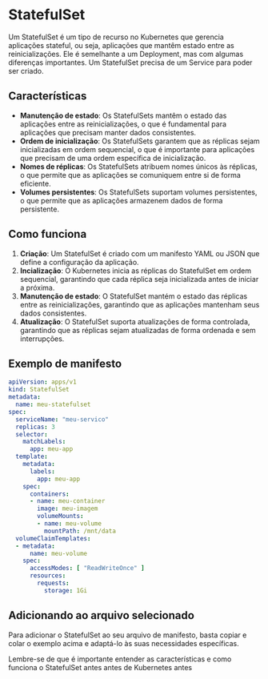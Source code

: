 

**StatefulSet**
================

Um StatefulSet é um tipo de recurso no Kubernetes que gerencia aplicações stateful, ou seja, aplicações que mantêm estado entre as reinicializações. Ele é semelhante a um Deployment, mas com algumas diferenças importantes.
Um StatefulSet precisa de um Service para poder ser criado.

**Características**
-----------------

*   **Manutenção de estado**: Os StatefulSets mantêm o estado das aplicações entre as reinicializações, o que é fundamental para aplicações que precisam manter dados consistentes.
*   **Ordem de inicialização**: Os StatefulSets garantem que as réplicas sejam inicializadas em ordem sequencial, o que é importante para aplicações que precisam de uma ordem específica de inicialização.
*   **Nomes de réplicas**: Os StatefulSets atribuem nomes únicos às réplicas, o que permite que as aplicações se comuniquem entre si de forma eficiente.
*   **Volumes persistentes**: Os StatefulSets suportam volumes persistentes, o que permite que as aplicações armazenem dados de forma persistente.

**Como funciona**
-----------------

1.  **Criação**: Um StatefulSet é criado com um manifesto YAML ou JSON que define a configuração da aplicação.
2.  **Incialização**: O Kubernetes inicia as réplicas do StatefulSet em ordem sequencial, garantindo que cada réplica seja inicializada antes de iniciar a próxima.
3.  **Manutenção de estado**: O StatefulSet mantém o estado das réplicas entre as reinicializações, garantindo que as aplicações mantenham seus dados consistentes.
4.  **Atualização**: O StatefulSet suporta atualizações de forma controlada, garantindo que as réplicas sejam atualizadas de forma ordenada e sem interrupções.

**Exemplo de manifesto**
------------------------

```yaml
apiVersion: apps/v1
kind: StatefulSet
metadata:
  name: meu-statefulset
spec:
  serviceName: "meu-servico"
  replicas: 3
  selector:
    matchLabels:
      app: meu-app
  template:
    metadata:
      labels:
        app: meu-app
    spec:
      containers:
      - name: meu-container
        image: meu-imagem
        volumeMounts:
        - name: meu-volume
          mountPath: /mnt/data
  volumeClaimTemplates:
  - metadata:
      name: meu-volume
    spec:
      accessModes: [ "ReadWriteOnce" ]
      resources:
        requests:
          storage: 1Gi
```

**Adicionando ao arquivo selecionado**
--------------------------------------

Para adicionar o StatefulSet ao seu arquivo de manifesto, basta copiar e colar o exemplo acima e adaptá-lo às suas necessidades específicas.

Lembre-se de que é importante entender as características e como funciona o StatefulSet antes antes de Kubernetes antes
